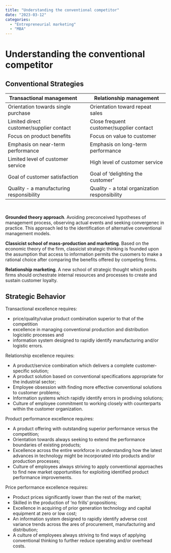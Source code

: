 ```yaml
---
title: "Understanding the conventional competitor"
date: "2023-03-12"
categories: 
  - "Entrepreneurial marketing"
  - "MBA"
---
```


# Understanding the conventional competitor

## Conventional Strategies

| Transactional management | &nbsp; | Relationship management |
| --- | --- | --- |
| Orientation towards single purchase | &nbsp; | Orientation toward repeat sales |
| Limited direct customer/supplier contact | &nbsp; | Close frequent customer/supplier contact |
| Focus on product benefits | &nbsp; | Focus on value to customer |
| Emphasis on near-term performance | &nbsp; | Emphasis on long-term performance |
| Limited level of customer service | &nbsp; | High level of customer service |
| Goal of customer satisfaction | &nbsp; | Goal of ‘delighting the customer’ |
| Quality - a manufacturing responsibility | &nbsp; | Quality - a total organization responsibility |

<br>

**Grounded theory approach**. Avoiding preconceived hypotheses of management process, observing actual events and seeking convergenec in practice. This approach led to the identification of alternative conventional management models.

**Classicist school of mass-production and marketing**. Based on the economic theory of the firm, classicist strategic thinking is founded upon the assumption that access to information permits the cusomers to make a rational choice after comparing the benefits offered by competing firms.

**Relationship marketing**. A new school of strategic thought which posits firms should orchestrate internal resources and processes to create and sustain customer loyalty.

## Strategic Behavior

Transactional excellence requires:

- price/quality/value product combination superior to that of the competition
- excellence in managing conventional production and distribution logicistic processes and
- information system designed to rapidly identify manufacturing and/or logistic errors.

Relationship excellence requires:

- A product/service combination which delivers a complete customer-specific solution;
- A product solution based on conventional specifications appropriate for the industrial sector;
- Employee obsession with finding more effective conventional solutions to customer problems;
- Information systems which rapidly identify errors in prodiving solutions;
- Culture of employee commitment to working closely with counterparts within the customer organization.

Product performance excellence requires:

- A product offering with outstanding superior performance versus the competition;
- Orientation towards always seeking to extend the performance boundaries of existing products;
- Excellence across the entire workforce in understanding how the latest advances in technology might be incorporated into products and/or production processes;
- Culture of employees always striving to apply conventional approaches to find new market opportunities for exploiting identified product performance improvements.

Price performance excellence requires:

- Product prices significantly lower than the rest of the market;
- Skilled in the production of ‘no frills’ propositions;
- Excellence in acquiring of prior generation technology and capital equipment at zero or low cost;
- An information system designed to rapidly identify adverse cost variance trends across the ares of procurement, manufacturing and distribution;
- A culture of employees always striving to find ways of applying conventional thinking to further reduce operating and/or overhead costs.